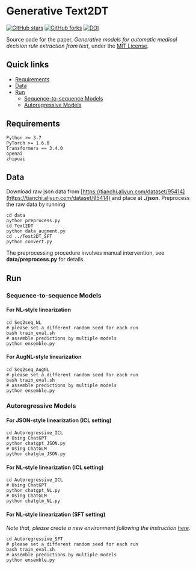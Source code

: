 # Generative Text2DT
[![GitHub stars](https://img.shields.io/github/stars/Stardust-hyx/Generative_Text2DT?style=flat-square)](https://github.com/Stardust-hyx/Generative_Text2DT/stargazers)
[![GitHub forks](https://img.shields.io/github/forks/Stardust-hyx/Generative_Text2DT?style=flat-square&color=blueviolet)](https://github.com/Stardust-hyx/Generative_Text2DT/network/members)
[![DOI](https://zenodo.org/badge/738031531.svg)](https://zenodo.org/doi/10.5281/zenodo.10453456)

Source code for the paper, *Generative models for automatic medical decision rule extraction from text*, under the [MIT License](https://mit-license.org/).

## Quick links

- [Requirements](#requirements)
- [Data](#data)
- [Run](#run)
  - [Sequence-to-sequence Models](#sequence-to-sequence-models)
  - [Autoregressive Models](#autoregressive-models)

## Requirements
```
Python >= 3.7   
PyTorch >= 1.6.0 
Transformers == 3.4.0
openai
zhipuai
```

## Data
Download raw json data from [https://tianchi.aliyun.com/dataset/95414](https://tianchi.aliyun.com/dataset/95414) and place at **./json**. Preprocess the raw data by running
```shell
cd data
python preprocess.py
cd Text2DT
python data_augment.py
cd ../Text2DT_SFT
python convert.py
```
The preprocessing procedure involves manual intervention, see **data/preprocess.py** for details.

## Run

### Sequence-to-sequence Models
#### For NL-style linearization
```shell
cd Seq2seq_NL
# please set a different random seed for each run
bash train_eval.sh
# assemble predictions by multiple models
python ensemble.py
```

#### For AugNL-style linearization
```shell
cd Seq2seq_AugNL
# please set a different random seed for each run
bash train_eval.sh
# assemble predictions by multiple models
python ensemble.py
```

### Autoregressive Models

#### For JSON-style linearization (ICL setting)
```shell
cd Autoregressive_ICL
# Using ChatGPT
python chatgpt_JSON.py
# Using ChatGLM
python chatglm_JSON.py
```

#### For NL-style linearization (ICL setting)
```shell
cd Autoregressive_ICL
# Using ChatGPT
python chatgpt_NL.py
# Using ChatGLM
python chatglm_NL.py
```

#### For NL-style linearization (SFT setting)
*Note that, please create a new environment following the instruction [here](https://github.com/Stardust-hyx/Instruction_Tuning).*
```shell
cd Autoregressive_SFT
# please set a different random seed for each run
bash train_eval.sh
# assemble predictions by multiple models
python ensemble.py
```
